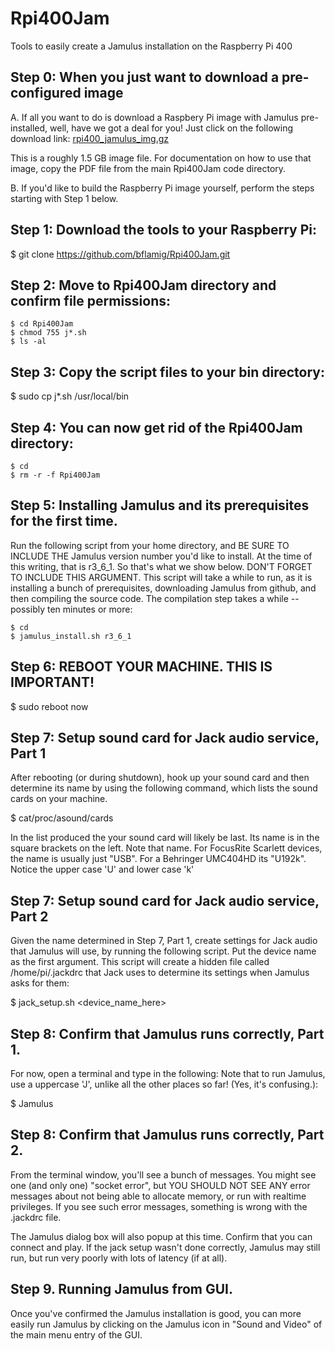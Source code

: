 # Rpi400Jam
Tools to easily create a Jamulus installation on the Raspberry Pi 400

## Step 0: When you just want to download a pre-configured image

A. If all you want to do is download a Raspbery Pi image with Jamulus pre-installed, well, have we got a deal for you! Just click on the following download link: [rpi400_jamulus_img.gz](https://1drv.ms/u/s!AhEZTg91Hm5djLobg5Sz8dHm40XtNg?e=Ge6tUO "rpi400_jamulus_img.gz")

This is a roughly 1.5 GB image file. For documentation on how to use that image, copy the PDF file from the main Rpi400Jam code directory.

B. If you'd like to build the Raspberry Pi image yourself, perform the steps starting with Step 1 below.

## Step 1: Download the tools to your Raspberry Pi:

$ git clone https://github.com/bflamig/Rpi400Jam.git

## Step 2: Move to Rpi400Jam directory and confirm file permissions:
```
$ cd Rpi400Jam
$ chmod 755 j*.sh
$ ls -al
```
 
## Step 3: Copy the script files to your bin directory:

$ sudo cp j*.sh /usr/local/bin
  
## Step 4: You can now get rid of the Rpi400Jam directory:

```
$ cd
$ rm -r -f Rpi400Jam
```
  
## Step 5: Installing Jamulus and its prerequisites for the first time.

Run the following script from your home directory, and BE SURE TO INCLUDE THE Jamulus version number you'd like to install. At the time of this writing, that is r3_6_1. So that's what we show below. DON'T FORGET TO INCLUDE THIS ARGUMENT. This script will take a while to run, as it is installing a bunch of prerequisites, downloading Jamulus from github, and then compiling the source code. The compilation step takes a while -- possibly ten minutes or more:

```
$ cd
$ jamulus_install.sh r3_6_1
```
  
## Step 6: REBOOT YOUR MACHINE. THIS IS IMPORTANT!

$ sudo reboot now
  
## Step 7: Setup sound card for Jack audio service, Part 1

After rebooting (or during shutdown), hook up your sound card and then determine its name by using the following command, which lists the sound cards on your machine.

$ cat/proc/asound/cards

In the list produced the your sound card will likely be last. Its name is in the square brackets on the left. Note that name. For FocusRite Scarlett devices, the name is usually just "USB". For a Behringer UMC404HD its "U192k". Notice the upper case 'U' and lower case 'k'
  
## Step 7: Setup sound card for Jack audio service, Part 2

Given the name determined in Step 7, Part 1, create settings for Jack audio that Jamulus will use, by running the following script. Put the device name as the first argument. This script will create a hidden file called /home/pi/.jackdrc that Jack uses to determine its settings when Jamulus asks for them:

$ jack_setup.sh <device_name_here>
  
## Step 8: Confirm that Jamulus runs correctly, Part 1.

For now, open a terminal and type in the following: Note that to run Jamulus, use a uppercase 'J', unlike all the other places so far! (Yes, it's confusing.):

$ Jamulus
 
## Step 8: Confirm that Jamulus runs correctly, Part 2.

From the terminal window, you'll see a bunch of messages. You might see one (and only one) "socket error", but YOU SHOULD NOT SEE ANY error messages about not being able to allocate memory, or run with realtime privileges. If you see such error messages, something is wrong with the .jackdrc file.

The Jamulus dialog box will also popup at this time. Confirm that you can connect and play. If the jack setup wasn't done correctly, Jamulus may still run, but run very poorly with lots of latency (if at all).

## Step 9. Running Jamulus from GUI.

Once you've confirmed the Jamulus installation is good, you can more easily run Jamulus by clicking on the Jamulus icon in "Sound and Video" of the main menu entry of the GUI.
